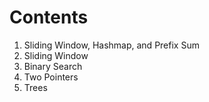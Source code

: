 # Contents

1. Sliding Window, Hashmap, and Prefix Sum
2. Sliding Window
3. Binary Search
4. Two Pointers
5. Trees
